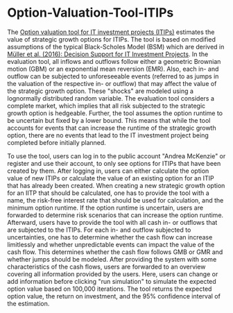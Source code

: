 # Option-Valuation-Tool-ITIPs
The [Option valuation tool for IT investment projects (ITIPs)](https://personal-2u8rb8tg.outsystemscloud.com/OptionvaluationITIPs/Login) estimates the value of strategic growth options for ITIPs. The tool is based on modified assumptions of the typical Black-Scholes Model (BSM) which are derived in [Müller et al. (2016): Decision Support for IT Investment Projects](https://link.springer.com/article/10.1007/s12599-016-0423-7). In the evaluation tool, all inflows and outflows follow either a geometric Brownian motion (GBM) or an exponential mean reversion (EMR). Also, each in- and outflow can be subjected to unforeseeable events (referred to as jumps in the valuation of the respective in- or outflow) that may affect the value of the strategic growth option. These "shocks" are modeled using a lognormally distributed random variable. The evaluation tool considers a complete market, which implies that all risk subjected to the strategic growth option is hedgeable. Further, the tool assumes the option runtime to be uncertain but fixed by a lower bound. This means that while the tool accounts for events that can increase the runtime of the strategic growth option, there are no events that lead to the IT investment project being completed before initially planned.  

To use the tool, users can log in to the public account "Andrea McKenzie" or register and use their account, to only see options for ITIPs that have been created by them. After logging in, users can either calculate the option value of new ITIPs or calculate the value of an existing option for an ITIP that has already been created. When creating a new strategic growth option for an IITP that should be calculated, one has to provide the tool with a name, the risk-free interest rate that should be used for calculation, and the minimum option runtime. If the option runtime is uncertain, users are forwarded to determine risk scenarios that can increase the option runtime. Afterward, users have to provide the tool with all cash in- or outflows that are subjected to the ITIPs. For each in- and outflow subjected to uncertainties, one has to determine whether the cash flow can increase limitlessly and whether unpredictable events can impact the value of the cash flow. This determines whether the cash flow follows GMB or GMR and whether jumps should be modeled. After providing the system with some characteristics of the cash flows, users are forwarded to an overview covering all information provided by the users. Here, users can change or add information before clicking "run simulation" to simulate the expected option value based on 100,000 iterations. The tool returns the expected option value, the return on investment, and the 95% confidence interval of the estimation. 
